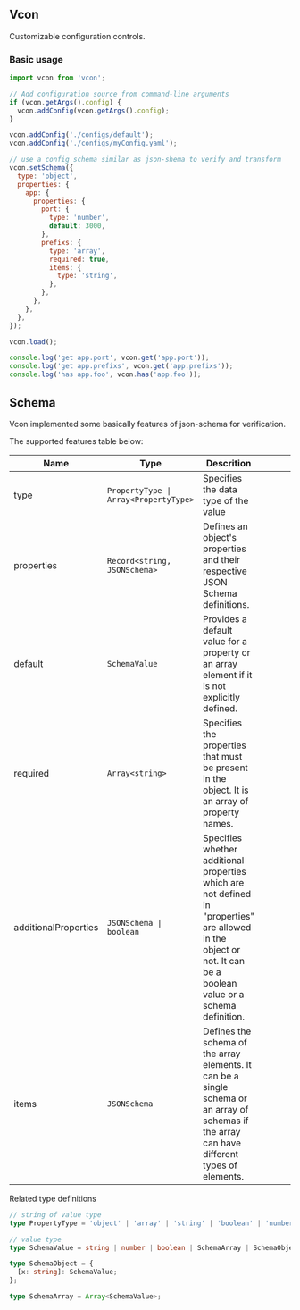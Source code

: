 ## Vcon

Customizable configuration controls.

### Basic usage

```js
import vcon from 'vcon';

// Add configuration source from command-line arguments
if (vcon.getArgs().config) {
  vcon.addConfig(vcon.getArgs().config);
}

vcon.addConfig('./configs/default');
vcon.addConfig('./configs/myConfig.yaml');

// use a config schema similar as json-shema to verify and transform
vcon.setSchema({
  type: 'object',
  properties: {
    app: {
      properties: {
        port: {
          type: 'number',
          default: 3000,
        },
        prefixs: {
          type: 'array',
          required: true,
          items: {
            type: 'string',
          },
        },
      },
    },
  },
});

vcon.load();

console.log('get app.port', vcon.get('app.port'));
console.log('get app.prefixs', vcon.get('app.prefixs'));
console.log('has app.foo', vcon.has('app.foo'));
```

## Schema

Vcon implemented some basically features of json-schema for verification.

The supported features table below:

| Name                 | Type                                  | Descrition                                                                                                                                                        |     |     |     |     |     |     |     |
| -------------------- | ------------------------------------- | ----------------------------------------------------------------------------------------------------------------------------------------------------------------- | --- | --- | --- | --- | --- | --- | --- |
| type                 | `PropertyType \| Array<PropertyType>` | Specifies the data type of the value                                                                                                                              |     |     |     |     |     |     |     |
| properties           | `Record<string, JSONSchema>`          | Defines an object's properties and their respective JSON Schema definitions.                                                                                      |     |     |     |     |     |     |     |
| default              | `SchemaValue`                         | Provides a default value for a property or an array element if it is not explicitly defined.                                                                      |     |     |     |     |     |     |     |
| required             | `Array<string>`                       | Specifies the properties that must be present in the object. It is an array of property names.                                                                    |     |     |     |     |     |     |     |
| additionalProperties | `JSONSchema \| boolean`               | Specifies whether additional properties which are not defined in "properties" are allowed in the object or not. It can be a boolean value or a schema definition. |     |     |     |     |     |     |     |
| items                | `JSONSchema`                          | Defines the schema of the array elements. It can be a single schema or an array of schemas if the array can have different types of elements.                     |     |     |     |     |     |     |     |

Related type definitions

```ts
// string of value type
type PropertyType = 'object' | 'array' | 'string' | 'boolean' | 'number' | 'null' | 'integer';

// value type
type SchemaValue = string | number | boolean | SchemaArray | SchemaObject | null;

type SchemaObject = {
  [x: string]: SchemaValue;
};

type SchemaArray = Array<SchemaValue>;
```
